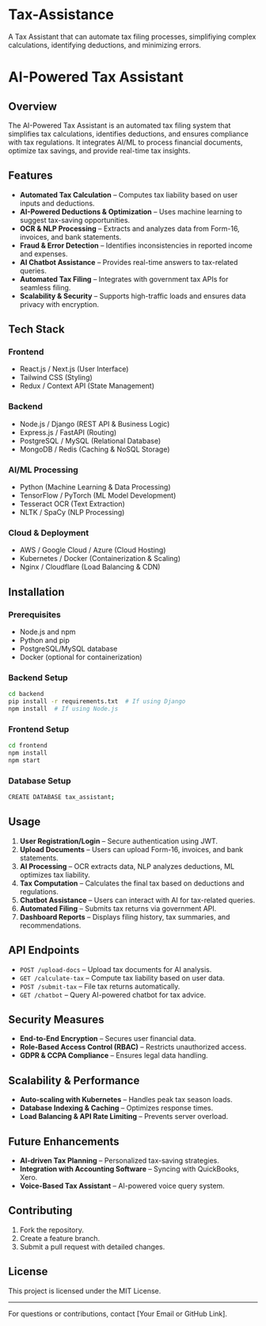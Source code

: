 # Tax-Assistance
A Tax Assistant that can automate tax filing processes, simplifiying complex calculations, identifying deductions, and minimizing errors.

# AI-Powered Tax Assistant

## Overview
The AI-Powered Tax Assistant is an automated tax filing system that simplifies tax calculations, identifies deductions, and ensures compliance with tax regulations. It integrates AI/ML to process financial documents, optimize tax savings, and provide real-time tax insights.

## Features
- **Automated Tax Calculation** – Computes tax liability based on user inputs and deductions.
- **AI-Powered Deductions & Optimization** – Uses machine learning to suggest tax-saving opportunities.
- **OCR & NLP Processing** – Extracts and analyzes data from Form-16, invoices, and bank statements.
- **Fraud & Error Detection** – Identifies inconsistencies in reported income and expenses.
- **AI Chatbot Assistance** – Provides real-time answers to tax-related queries.
- **Automated Tax Filing** – Integrates with government tax APIs for seamless filing.
- **Scalability & Security** – Supports high-traffic loads and ensures data privacy with encryption.

## Tech Stack
### **Frontend**
- React.js / Next.js (User Interface)
- Tailwind CSS (Styling)
- Redux / Context API (State Management)

### **Backend**
- Node.js / Django (REST API & Business Logic)
- Express.js / FastAPI (Routing)
- PostgreSQL / MySQL (Relational Database)
- MongoDB / Redis (Caching & NoSQL Storage)

### **AI/ML Processing**
- Python (Machine Learning & Data Processing)
- TensorFlow / PyTorch (ML Model Development)
- Tesseract OCR (Text Extraction)
- NLTK / SpaCy (NLP Processing)

### **Cloud & Deployment**
- AWS / Google Cloud / Azure (Cloud Hosting)
- Kubernetes / Docker (Containerization & Scaling)
- Nginx / Cloudflare (Load Balancing & CDN)

## Installation
### **Prerequisites**
- Node.js and npm
- Python and pip
- PostgreSQL/MySQL database
- Docker (optional for containerization)

### **Backend Setup**
```bash
cd backend
pip install -r requirements.txt  # If using Django
npm install  # If using Node.js
```

### **Frontend Setup**
```bash
cd frontend
npm install
npm start
```

### **Database Setup**
```bash
CREATE DATABASE tax_assistant;
```

## Usage
1. **User Registration/Login** – Secure authentication using JWT.
2. **Upload Documents** – Users can upload Form-16, invoices, and bank statements.
3. **AI Processing** – OCR extracts data, NLP analyzes deductions, ML optimizes tax liability.
4. **Tax Computation** – Calculates the final tax based on deductions and regulations.
5. **Chatbot Assistance** – Users can interact with AI for tax-related queries.
6. **Automated Filing** – Submits tax returns via government API.
7. **Dashboard Reports** – Displays filing history, tax summaries, and recommendations.

## API Endpoints
- `POST /upload-docs` – Upload tax documents for AI analysis.
- `GET /calculate-tax` – Compute tax liability based on user data.
- `POST /submit-tax` – File tax returns automatically.
- `GET /chatbot` – Query AI-powered chatbot for tax advice.

## Security Measures
- **End-to-End Encryption** – Secures user financial data.
- **Role-Based Access Control (RBAC)** – Restricts unauthorized access.
- **GDPR & CCPA Compliance** – Ensures legal data handling.

## Scalability & Performance
- **Auto-scaling with Kubernetes** – Handles peak tax season loads.
- **Database Indexing & Caching** – Optimizes response times.
- **Load Balancing & API Rate Limiting** – Prevents server overload.

## Future Enhancements
- **AI-driven Tax Planning** – Personalized tax-saving strategies.
- **Integration with Accounting Software** – Syncing with QuickBooks, Xero.
- **Voice-Based Tax Assistant** – AI-powered voice query system.

## Contributing
1. Fork the repository.
2. Create a feature branch.
3. Submit a pull request with detailed changes.

## License
This project is licensed under the MIT License.

---
For questions or contributions, contact [Your Email or GitHub Link].


